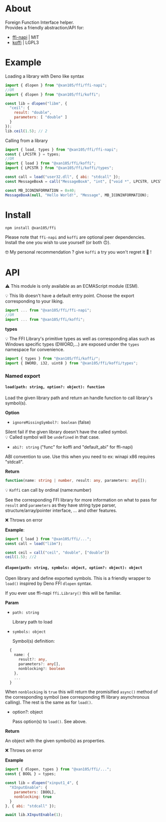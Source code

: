 About
=====

Foreign Function Interface helper.<br />
Provides a friendly abstraction/API for:

- [ffi-napi](https://www.npmjs.com/package/ffi-napi) | MIT
- [koffi](https://www.npmjs.com/package/koffi) | LGPL3

Example
=======

Loading a library with Deno like syntax

```js
import { dlopen } from "@xan105/ffi/ffi-napi";
//OR
import { dlopen } from "@xan105/ffi/koffi";

const lib = dlopen("libm", {
  "ceil": { 
    result: "double", 
    parameters: [ "double" ] 
  }
});
lib.ceil(1.5); // 2
```

Calling from a library

```js
import { load, types } from "@xan105/ffi/ffi-napi";
const { LPCSTR } = types;
//OR
import { load } from "@xan105/ffi/koffi";
import { LPCSTR } from "@xan105/ffi/koffi/types";

const call = load("user32.dll", { abi: "stdcall" });
const MessageBoxA = call("MessageBoxA", "int", ["void *", LPCSTR, LPCSTR, "uint"]);

const MB_ICONINFORMATION = 0x40;
MessageBoxA(null, "Hello World!", "Message", MB_ICONINFORMATION);
```

Install
=======

`npm install @xan105/ffi`

Please note that `ffi-napi` and `koffi` are optional peer dependencies.<br />
Install the one you wish to use yourself (or both 🙃).

🤓 My personal recommendation ? give `koffi` a try you won't regret it 🚀 ! 

API
===

⚠️ This module is only available as an ECMAScript module (ESM).

💡 This lib doesn't have a default entry point. Choose the export corresponding to your liking.

```js
import ... from "@xan105/ffi/ffi-napi";
//OR
import ... from "@xan105/ffi/koffi";
```

**types**

💡 The FFI Library's primitive types as well as corresponding alias such as Windows specific types (DWORD,...) are exposed under the `types` namespace for convenience.

```js
import { types } from "@xan105/ffi/koffi/";
import { DWORD, i32, uint8 } from "@xan105/ffi/koffi/types";
```

### Named export

#### `load(path: string, option?: object): function`

Load the given library path and return an handle function to call library's symbol(s).

**Option**

- `ignoreMissingSymbol?: boolean` (false)

Silent fail if the given library doesn't have the called symbol.<br />
💡 Called symbol will be `undefined` in that case.

- `abi?: string` ("func" for koffi and "default_abi" for ffi-napi)

ABI convention to use. Use this when you need to ex: winapi x86 requires "stdcall".

**Return**

```ts
function(name: string | number, result: any, parameters: any[]);
```

💡 `Koffi` can call by ordinal (name:number)

See the corresponding FFI library for more information on what to pass for `result` and `parameters` as they have string type parser, structure/array/pointer interface, ... and other features.

❌ Throws on error

**Example**:

```js
import { load } from "@xan105/ffi/...";
const call = load("libm");

const ceil = call("ceil", "double", ["double"])
ceil(1.5); //2
```

#### `dlopen(path: string, symbols: object, option?: object): object`

Open library and define exported symbols. This is a friendly wrapper to `load()` inspired by Deno FFI `dlopen` syntax. 

If you ever use ffi-napi `ffi.Library()` this will be familiar.

**Param**

- `path: string`

  Library path to load
  
- `symbols: object`

  Symbol(s) definition:

```ts
  {
    name: {
      result?: any,
      parameters?: any[],
      nonblocking?: boolean
    },
    ...
  }
```
  
  When `nonblocking` is `true` this will return the promisified `async()` method of the corresponding symbol (see corresponding ffi library asynchronous calling). The rest is the same as for `load()`.
  
- option?: object

  Pass option(s) to `load()`. See above.
  
**Return** 

  An object with the given symbol(s) as properties.
  
  ❌ Throws on error
  
**Example**

```js
import { dlopen, types } from "@xan105/ffi/...";
const { BOOL } = types;

const lib = dlopen("xinput1_4", {
  "XInputEnable": {
    parameters: [BOOL],
    nonblocking: true
  }
}, { abi: "stdcall" });

await lib.XInputEnable(1);
```